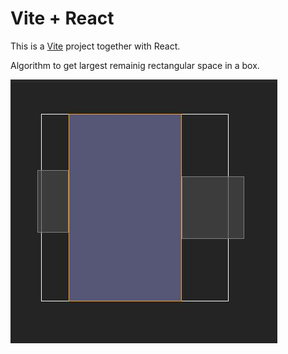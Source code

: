 # Vite + React

This is a [Vite](https://vitejs.dev) project together with React.


Algorithm to get largest remainig rectangular space in a box.

![alt text](https://github.com/marloeleven/avail-rect-space-algo/blob/main/avail-rect-space.JPG?raw=true)